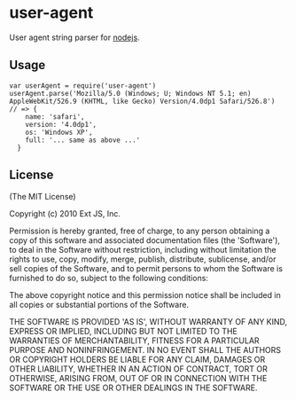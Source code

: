 
# user-agent

  User agent string parser for [nodejs](http://nodejs.org).

## Usage

    var userAgent = require('user-agent')
    userAgent.parse('Mozilla/5.0 (Windows; U; Windows NT 5.1; en) AppleWebKit/526.9 (KHTML, like Gecko) Version/4.0dp1 Safari/526.8')
    // => {
        name: 'safari',
        version: '4.0dp1',
        os: 'Windows XP',
        full: '... same as above ...'
      }

## License 

(The MIT License) 

Copyright (c) 2010 Ext JS, Inc.

Permission is hereby granted, free of charge, to any person obtaining
a copy of this software and associated documentation files (the
'Software'), to deal in the Software without restriction, including
without limitation the rights to use, copy, modify, merge, publish,
distribute, sublicense, and/or sell copies of the Software, and to
permit persons to whom the Software is furnished to do so, subject to
the following conditions:

The above copyright notice and this permission notice shall be
included in all copies or substantial portions of the Software.

THE SOFTWARE IS PROVIDED 'AS IS', WITHOUT WARRANTY OF ANY KIND,
EXPRESS OR IMPLIED, INCLUDING BUT NOT LIMITED TO THE WARRANTIES OF
MERCHANTABILITY, FITNESS FOR A PARTICULAR PURPOSE AND NONINFRINGEMENT.
IN NO EVENT SHALL THE AUTHORS OR COPYRIGHT HOLDERS BE LIABLE FOR ANY
CLAIM, DAMAGES OR OTHER LIABILITY, WHETHER IN AN ACTION OF CONTRACT,
TORT OR OTHERWISE, ARISING FROM, OUT OF OR IN CONNECTION WITH THE
SOFTWARE OR THE USE OR OTHER DEALINGS IN THE SOFTWARE.